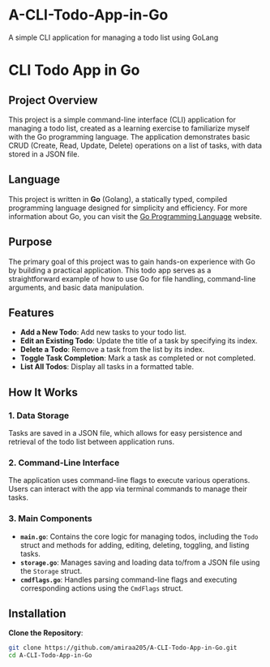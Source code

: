 # A-CLI-Todo-App-in-Go
A simple CLI application for managing a todo list using GoLang
# CLI Todo App in Go

## Project Overview

This project is a simple command-line interface (CLI) application for managing a todo list, created as a learning exercise to familiarize myself with the Go programming language. The application demonstrates basic CRUD (Create, Read, Update, Delete) operations on a list of tasks, with data stored in a JSON file.

## Language

This project is written in **Go** (Golang), a statically typed, compiled programming language designed for simplicity and efficiency. For more information about Go, you can visit the [Go Programming Language](https://golang.org/) website.

## Purpose

The primary goal of this project was to gain hands-on experience with Go by building a practical application. This todo app serves as a straightforward example of how to use Go for file handling, command-line arguments, and basic data manipulation.

## Features

- **Add a New Todo**: Add new tasks to your todo list.
- **Edit an Existing Todo**: Update the title of a task by specifying its index.
- **Delete a Todo**: Remove a task from the list by its index.
- **Toggle Task Completion**: Mark a task as completed or not completed.
- **List All Todos**: Display all tasks in a formatted table.

## How It Works

### 1. Data Storage

Tasks are saved in a JSON file, which allows for easy persistence and retrieval of the todo list between application runs.

### 2. Command-Line Interface

The application uses command-line flags to execute various operations. Users can interact with the app via terminal commands to manage their tasks.

### 3. Main Components

- **`main.go`**: Contains the core logic for managing todos, including the `Todo` struct and methods for adding, editing, deleting, toggling, and listing tasks.
- **`storage.go`**: Manages saving and loading data to/from a JSON file using the `Storage` struct.
- **`cmdflags.go`**: Handles parsing command-line flags and executing corresponding actions using the `CmdFlags` struct.

## Installation

 **Clone the Repository**:
   ```bash
   git clone https://github.com/amiraa205/A-CLI-Todo-App-in-Go.git
   cd A-CLI-Todo-App-in-Go

